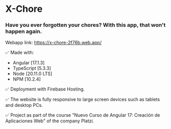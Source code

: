# X-Chore

### Have you ever forgotten your chores? With this app, that won't happen again.

Webapp link: https://x-chore-2f76b.web.app/

✅ Made with:
- Angular [17.1.3]
- TypeScript [5.3.3]
- Node [20.11.0 LTS]
- NPM [10.2.4]

✅ Deployment with Firebase Hosting. 

✅ The website is fully responsive to large screen devices such as tablets and desktop PCs.

✅ Project as part of the course "Nuevo Curso de Angular 17: Creación de Aplicaciones Web" of the company Platzi.

